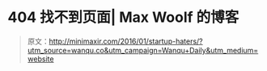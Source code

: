 # 404 找不到页面| Max Woolf 的博客

> 原文：<http://minimaxir.com/2016/01/startup-haters/?utm_source=wanqu.co&utm_campaign=Wanqu+Daily&utm_medium=website>